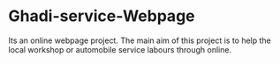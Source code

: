 # Ghadi-service-Webpage
Its an online webpage project. The main aim of this project is to help the local workshop or automobile service labours through online.
